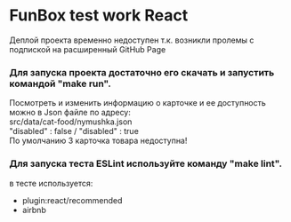 # FunBox test work React
Деплой проекта временно недоступен т.к. возникли пролемы с подпиской на расширенный GitHub Page<br>

### Для запуска проекта достаточно его скачать и запустить командой "make run".
Посмотреть и изменить информацию о карточке и ее доступность можно в Json файле по адресу:<br>
src/data/cat-food/nymushka.json<br>
"disabled" : false / "disabled" : true<br>
По умолчанию 3 карточка товара недоступна!<br>

### Для запуска теста ESLint используйте команду "make lint".
в тесте используется:
  - plugin:react/recommended
  - airbnb